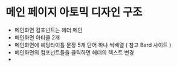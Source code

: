 # 메인 페이지 아토믹 디자인 구조 

* 메인화면 컴포넌트는 헤더 메인
* 메인화면 아티클 2개 
* 메인화면에 헤딩타이틀 문장 5개  단어 하나 씩배열 ( 참고 Bard 사이트 )
* 메인화면의 컴포넌트들을 클릭하면 헤더의 텍스트 변경 
* 
